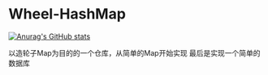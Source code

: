 # Wheel-HashMap
[![Anurag's GitHub stats](https://github-readme-stats.vercel.app/api?username=J1mmyLau)](https://github.com/J1mmyLau/)

以造轮子Map为目的的一个仓库，从简单的Map开始实现
最后是实现一个简单的数据库